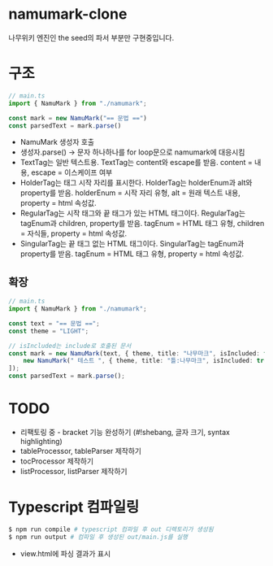 # namumark-clone

나무위키 엔진인 the seed의 파서 부분만 구현중입니다.

# 구조
```typescript
// main.ts
import { NamuMark } from "./namumark";

const mark = new NamuMark("== 문법 ==")
const parsedText = mark.parse()
```

 * NamuMark 생성자 호출
 * 생성자.parse() -> 문자 하나하나를 for loop문으로 namumark에 대응시킴
 * TextTag는 일반 텍스트용. TextTag는 content와 escape를 받음. content = 내용, escape = 이스케이프 여부
 * HolderTag는 태그 시작 자리를 표시한다. HolderTag는 holderEnum과 alt와 property를 받음. holderEnum = 시작 자리 유형, alt = 원래 텍스트 내용, property = html 속성값.
 * RegularTag는 시작 태그와 끝 태그가 있는 HTML 태그이다. RegularTag는 tagEnum과 children, property를 받음. tagEnum = HTML 태그 유형, children = 자식들, property = html 속성값.
 * SingularTag는 끝 태그 없는 HTML 태그이다. SingularTag는 tagEnum과 property를 받음. tagEnum = HTML 태그 유형, property = html 속성값.

## 확장
```typescript
// main.ts
import { NamuMark } from "./namumark";

const text = "== 문법 ==";
const theme = "LIGHT";

// isIncluded는 include로 호출된 문서
const mark = new NamuMark(text, { theme, title: "나무마크", isIncluded: false }, [
    new NamuMark(" 테스트 ", { theme, title: "틀:나무마크", isIncluded: true }),
]);
const parsedText = mark.parse();
```

# TODO
 * 리팩토링 중 - bracket 기능 완성하기 (#!shebang, 글자 크기, syntax highlighting)
 * tableProcessor, tableParser 제작하기
 * tocProcessor 제작하기
 * listProcessor, listParser 제작하기

# Typescript 컴파일링
```bash
$ npm run compile # typescript 컴파일 후 out 디렉토리가 생성됨
$ npm run output # 컴파일 후 생성된 out/main.js를 실행
```

 * view.html에 파싱 결과가 표시
 
